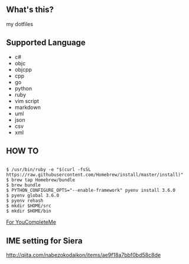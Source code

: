 ## What's this?

my dotfiles

## Supported Language

- c#
- objc
- objcpp
- cpp
- go
- python
- ruby
- vim script
- markdown
- uml
- json
- csv
- xml

## HOW TO

```

$ /usr/bin/ruby -e "$(curl -fsSL https://raw.githubusercontent.com/Homebrew/install/master/install)"
$ brew tap Homebrew/bundle
$ brew bundle
$ PYTHON_CONFIGURE_OPTS="--enable-framework" pyenv install 3.6.0
$ pyenv global 3.6.0
$ pyenv rehash
$ mkdir $HOME/src
$ mkdir $HOME/bin

```

[For YouCompleteMe](https://github.com/Valloric/YouCompleteMe)

## IME setting for Siera

http://qiita.com/nabezokodaikon/items/ae9f18a7bbf0bd58c8de

